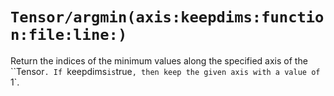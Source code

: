 # ``Tensor/argmin(axis:keepdims:function:file:line:)``

Return the indices of the minimum values along the specified axis of the ``Tensor`. If `keepdims` is `true`, then keep the given axis with a value of `1`.